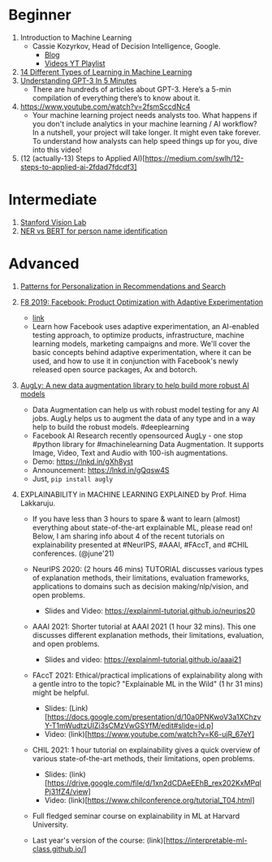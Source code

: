 # Beginner 
1. Introduction to Machine Learning  
	- Cassie Kozyrkov, Head of Decision Intelligence, Google. 
		- [Blog](https://kozyrkov.medium.com/)
		- [Videos YT Playlist](http://bit.ly/mfml_000)
2. [14 Different Types of Learning in Machine Learning](https://machinelearningmastery.com/types-of-learning-in-machine-learning/)
3. [Understanding GPT-3 In 5 Minutes](https://towardsdatascience.com/understanding-gpt-3-in-5-minutes-7fe35c3a1e52)
	- There are hundreds of articles about GPT-3. Here’s a 5-min compilation of everything there’s to know about it.
4. https://www.youtube.com/watch?v=2fsmSccdNc4 
	- Your machine learning project needs analysts too. What happens if you don't include analytics in your machine learning / AI workflow? In a nutshell, your project will take longer. It might even take forever. To understand how analysts can help speed things up for you, dive into this video!
5. (12 (actually-13) Steps to Applied AI)[https://medium.com/swlh/12-steps-to-applied-ai-2fdad7fdcdf3] 



# Intermediate 
1. [Stanford Vision Lab](http://vision.stanford.edu/teaching.html)
2. [NER vs BERT for person name identification](https://towardsdatascience.com/superior-person-name-recognition-with-pre-built-google-bert-e6215186eae0)

# Advanced
1. [Patterns for Personalization in Recommendations and Search](https://eugeneyan.com/writing/patterns-for-personalization/) 
2. [F8 2019: Facebook: Product Optimization with Adaptive Experimentation](https://www.youtube.com/watch?v=2c8YX0E8Qhw) 
	- [link](https://ax.dev/) 
	- Learn how Facebook uses adaptive experimentation, an AI-enabled testing approach, to optimize products, infrastructure, machine learning models, marketing campaigns and more. We'll cover the basic concepts behind adaptive experimentation, where it can be used, and how to use it in conjunction with Facebook's newly released open source packages, Ax and botorch.
3. [AugLy: A new data augmentation library to help build more robust AI models](https://machinelearningmastery.com/types-of-learning-in-machine-learning/)
	- Data Augmentation can help us with robust model testing for any AI jobs. AugLy helps us to augment the data of any type and in a way help to build the robust models. \#deeplearning
	- Facebook AI Research recently opensourced AugLy - one stop \#python library for \#machinelearning Data Augmentation. It supports Image, Video, Text and Audio with 100-ish augmentations.
	- Demo: https://lnkd.in/gXh8yst
	- Announcement: https://lnkd.in/gQqsw4S
	- Just, `pip install augly`
4. EXPLAINABILITY in MACHINE LEARNING EXPLAINED by Prof. Hima Lakkaruju.

	- If you have less than 3 hours to spare & want to learn (almost) everything about state-of-the-art explainable ML, please read on! Below, I am sharing info about 4 of the recent tutorials on explainability presented at #NeurIPS, #AAAI, #FAccT, and #CHIL conferences. (@june'21)

	- NeurIPS 2020: (2 hours 46 mins) TUTORIAL discusses various types of explanation methods, their limitations, evaluation frameworks, applications to domains such as decision making/nlp/vision, and open problems.
		- Slides and Video: https://explainml-tutorial.github.io/neurips20

	- AAAI 2021: Shorter tutorial at AAAI 2021 (1 hour 32 mins). This one discusses different explanation methods, their limitations, evaluation, and open problems.
		- Slides and video: https://explainml-tutorial.github.io/aaai21 

	- FAccT 2021: Ethical/practical implications of explainability along with a gentle intro to the topic? "Explainable ML in the Wild" (1 hr 31 mins) might be helpful.
		- Slides: (Link)[https://docs.google.com/presentation/d/10a0PNKwoV3a1XChzvY-T1mWudtzUIZi3sCMzVwGSYfM/edit#slide=id.p]
		- Video: (link)[https://www.youtube.com/watch?v=K6-ujR_67eY]

	- CHIL 2021: 1 hour tutorial on explainability gives a quick overview of various state-of-the-art methods, their limitations, open problems.
		- Slides: (link)[https://drive.google.com/file/d/1xn2dCDAeEEhB_rex202KxMPqIPj31fZ4/view] 
		- Video: (link)[https://www.chilconference.org/tutorial_T04.html]

	- Full fledged seminar course on explainability in ML at Harvard University. 
	- Last year's version of the course:  (link)[https://interpretable-ml-class.github.io/]

